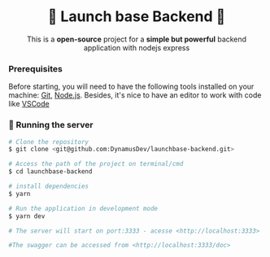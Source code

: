 <h1 align="center">🚀 Launch base Backend 🚀</h1>
<p align="center">This is a <strong>open-source</strong> project for a <strong>simple but powerful</strong> backend application with nodejs express</p>

### Prerequisites

Before starting, you will need to have the following tools installed on your machine:
[Git](https://git-scm.com), [Node.js](https://nodejs.org/en/).
Besides, it's nice to have an editor to work with code like [VSCode](https://code.visualstudio.com/)

### 🎲 Running the server

```bash
# Clone the repository
$ git clone <git@github.com:DynamusDev/launchbase-backend.git>

# Access the path of the project on terminal/cmd
$ cd launchbase-backend

# install dependencies
$ yarn

# Run the application in development mode
$ yarn dev

# The server will start on port:3333 - acesse <http://localhost:3333>

#The swagger can be accessed from <http://localhost:3333/doc>
```
